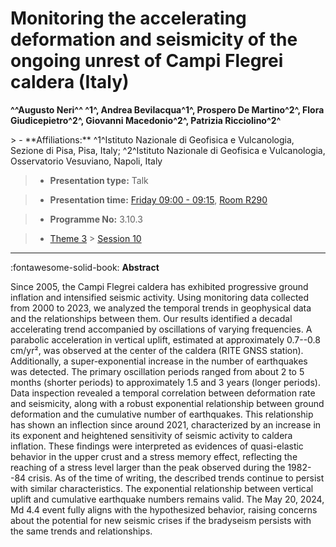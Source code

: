 # Monitoring the accelerating deformation and seismicity of the ongoing unrest of Campi Flegrei caldera (Italy)

**^^Augusto Neri^^ ^1^, Andrea Bevilacqua^1^, Prospero De Martino^2^, Flora Giudicepietro^2^, Giovanni Macedonio^2^, Patrizia Ricciolino^2^**

<!-- more -->> - **Affiliations:** ^1^Istituto Nazionale di Geofisica e Vulcanologia, Sezione di Pisa, Pisa, Italy; ^2^Istituto Nazionale di Geofisica e Vulcanologia, Osservatorio Vesuviano, Napoli, Italy

> - **Presentation type:** Talk

> - **Presentation time:** [Friday 09:00 - 09:15](../sessions_comparison.md#__tabbed_4_4), [Room R290](../maps_venue.md#__tabbed_1_1)

> - **Programme No:** 3.10.3

> - [Theme 3](../theme3.md) > [Session 10](../sessions/session-3-10.md)

--- 

:fontawesome-solid-book: **Abstract**

Since 2005, the Campi Flegrei caldera has exhibited progressive ground inflation and intensified seismic activity. Using monitoring data collected from 2000 to 2023, we analyzed the temporal trends in geophysical data and the relationships between them.
Our results identified a decadal accelerating trend accompanied by oscillations of varying frequencies. A parabolic acceleration in vertical uplift, estimated at approximately 0.7--0.8 cm/yr², was observed at the center of the caldera (RITE GNSS station). Additionally, a super-exponential increase in the number of earthquakes was detected. The primary oscillation periods ranged from about 2 to 5 months (shorter periods) to approximately 1.5 and 3 years (longer periods).
Data inspection revealed a temporal correlation between deformation rate and seismicity, along with a robust exponential relationship between ground deformation and the cumulative number of earthquakes. This relationship has shown an inflection since around 2021, characterized by an increase in its exponent and heightened sensitivity of seismic activity to caldera inflation. These findings were interpreted as evidences of quasi-elastic behavior in the upper crust and a stress memory effect, reflecting the reaching of a stress level larger than the peak observed during the 1982--84 crisis.
As of the time of writing, the described trends continue to persist with similar characteristics. The exponential relationship between vertical uplift and cumulative earthquake numbers remains valid. The May 20, 2024, Md 4.4 event fully aligns with the hypothesized behavior, raising concerns about the potential for new seismic crises if the bradyseism persists with the same trends and relationships.

